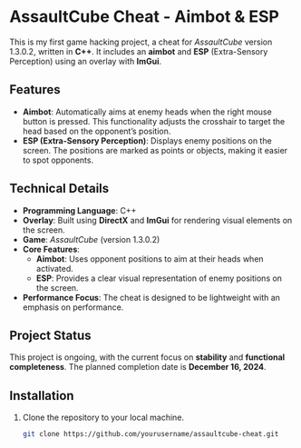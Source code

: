 # AssaultCube Cheat - Aimbot & ESP

This is my first game hacking project, a cheat for *AssaultCube* version 1.3.0.2, written in **C++**. It includes an **aimbot** and **ESP** (Extra-Sensory Perception) using an overlay with **ImGui**.

## Features
- **Aimbot**: Automatically aims at enemy heads when the right mouse button is pressed. This functionality adjusts the crosshair to target the head based on the opponent’s position.
- **ESP (Extra-Sensory Perception)**: Displays enemy positions on the screen. The positions are marked as points or objects, making it easier to spot opponents.

## Technical Details
- **Programming Language**: C++
- **Overlay**: Built using **DirectX** and **ImGui** for rendering visual elements on the screen.
- **Game**: *AssaultCube* (version 1.3.0.2)
- **Core Features**:
  - **Aimbot**: Uses opponent positions to aim at their heads when activated.
  - **ESP**: Provides a clear visual representation of enemy positions on the screen.
- **Performance Focus**: The cheat is designed to be lightweight with an emphasis on performance.

## Project Status
This project is ongoing, with the current focus on **stability** and **functional completeness**. The planned completion date is **December 16, 2024**.

## Installation
1. Clone the repository to your local machine.
   ```bash
   git clone https://github.com/yourusername/assaultcube-cheat.git

